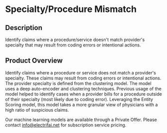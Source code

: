 # Specialty/Procedure Mismatch

## Description
 Identify claims where a procedure/service doesn't match provider's specialty that may result from coding errors or intentional actions.

## Product Overview
 Identify claims where a procedure or service does not match a provider's specialty. These claims may result from coding errors or intentional actions.
 The provider specialty is defined from the clustering model. The model uses a deep auto-encoder and clustering techniques. Previous usage of the model 
 helped to identify cases when a provider bills for a procedure outside of their specialty (most likely due to coding error). Leveraging the Entity 
 Scoring model, this model takes a more granular view of physicians with a high ratio of suspicious claims.
 
Our machine learning models are available through a Private Offer. Please contact info@electrifai.net for subscription service pricing.


